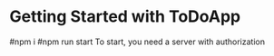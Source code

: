 # Getting Started with ToDoApp
#npm i
#npm run start
To start, you need a server with authorization
